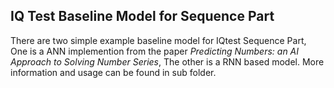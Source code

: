 ## IQ Test Baseline Model for Sequence Part

There are two simple example baseline model for IQtest Sequence Part, One is a ANN implemention from the paper *Predicting Numbers: an AI Approach to Solving Number Series*, The other is a RNN based model. More information and usage can be found in sub folder. 